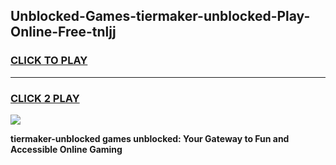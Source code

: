 
## Unblocked-Games-tiermaker-unblocked-Play-Online-Free-tnljj
<h3>
<a href="https://premium76.site?title=tiermaker-unblocked&ref=26A">CLICK TO PLAY</a></h3>
<hr>

<h3>
<a href="https://premium76.site?title=tiermaker-unblocked&ref=26A">CLICK 2 PLAY</a>
  
</h3>

<a href="https://premium76.site?title=tiermaker-unblocked&ref=26A"><img src="https://clearcache.store/games.png"></a>


**tiermaker-unblocked games unblocked: Your Gateway to Fun and Accessible Online Gaming**
